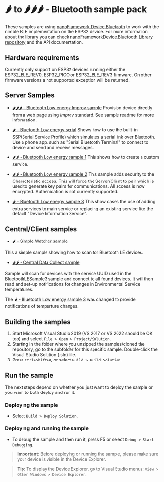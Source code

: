 # 🌶️ to 🌶️🌶️🌶️ - Bluetooth sample pack

These samples are using [nanoFramework.Device.Bluetooth](https://github.com/nanoframework/nanoFramework.Device.Bluetooth) to work with the nimble BLE implementation on the ESP32 device. For more information about the library you can check [nanoFrameworkDevice.Bluetooth Library repository](https://github.com/nanoframework/nanoFramework.Device.Bluetooth) and the API documentation.

## Hardware requirements

Currently only support on ESP32 devices running either the ESP32_BLE_REV0, ESP32_PICO or ESP32_BLE_REV3 firmware.
On other firmware versions a not supported exception will be returned.

## Server Samples

* [🌶️🌶️🌶️ -  Bluetooth Low energy Improv sample](ImprovWifi)
Provision device directly from a web page using *Improv* standard.
See sample readme for more information.

* [🌶️ -  Bluetooth Low energy serial](BluetoothLESerial)
Shows how to use the built-in SSP(Serial Service Profile) which simulates a serial link over Bluetooth. Use a phone app. 
such as "Serial Bluetooth Terminal" to connect to device and send and receive messages.

* [🌶️🌶️ -  Bluetooth Low energy sample 1](BluetoothLESample1)
This shows how to create a custom service.

* [🌶️🌶️ -  Bluetooth Low energy sample 2](BluetoothLESample2)
This sample adds security to the Characteristic access. This will force the Server/Client to pair which is 
used to generate key pairs for communications. All access is now encrypted. Authenication is not currently supported. 

* [🌶️ -  Bluetooth Low energy sample 3](BluetoothLESample3)
This show cases the use of adding extra services to main service or replacing an existing service 
like the default "Device Information Service".  

## Central/Client samples

* [🌶️ -  Simple Watcher sample](Central1)

This a simple sample showing how to scan for Bluetooth LE devices.

* [🌶️🌶️ -  Central Data Collect sample](Central2)

Sample will scan for devices with the service UUID used in the BluetoothLESample3 sample and connect to all found devices.
It will then read and set-up notifications for changes in Environmental Service temperatures.

The [🌶️ -  Bluetooth Low energy sample 3](BluetoothLESample3) was changed to provide notifications of temperture changes.

## Building the samples

1. Start Microsoft Visual Studio 2019 (VS 2017 or VS 2022 should be OK too) and select `File > Open > Project/Solution`.
1. Starting in the folder where you unzipped the samples/cloned the repository, go to the subfolder for this specific sample. Double-click the Visual Studio Solution (.sln) file.
1. Press `Ctrl+Shift+B`, or select `Build > Build Solution`.

## Run the sample

The next steps depend on whether you just want to deploy the sample or you want to both deploy and run it.

### Deploying the sample

- Select `Build > Deploy Solution`.

### Deploying and running the sample

- To debug the sample and then run it, press F5 or select `Debug > Start Debugging`.

> **Important**: Before deploying or running the sample, please make sure your device is visible in the Device Explorer.

> **Tip**: To display the Device Explorer, go to Visual Studio menus: `View > Other Windows > Device Explorer`.
